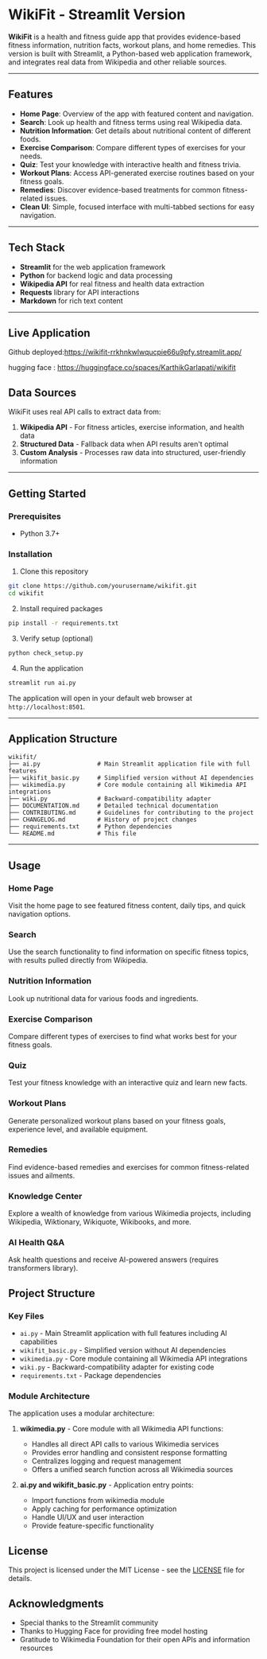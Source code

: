 # WikiFit - Streamlit Version

**WikiFit** is a health and fitness guide app that provides evidence-based fitness information, nutrition facts, workout plans, and home remedies. This version is built with Streamlit, a Python-based web application framework, and integrates real data from Wikipedia and other reliable sources.

---

## Features

- **Home Page**: Overview of the app with featured content and navigation.
- **Search**: Look up health and fitness terms using real Wikipedia data.
- **Nutrition Information**: Get details about nutritional content of different foods.
- **Exercise Comparison**: Compare different types of exercises for your needs.
- **Quiz**: Test your knowledge with interactive health and fitness trivia.
- **Workout Plans**: Access API-generated exercise routines based on your fitness goals.
- **Remedies**: Discover evidence-based treatments for common fitness-related issues.
- **Clean UI**: Simple, focused interface with multi-tabbed sections for easy navigation.

---

## Tech Stack

- **Streamlit** for the web application framework
- **Python** for backend logic and data processing
- **Wikipedia API** for real fitness and health data extraction
- **Requests** library for API interactions
- **Markdown** for rich text content

---

## Live Application
Github deployed:https://wikifit-rrkhnkwlwqucpie66u9pfy.streamlit.app/

hugging face : https://huggingface.co/spaces/KarthikGarlapati/wikifit

## Data Sources

WikiFit uses real API calls to extract data from:

1. **Wikipedia API** - For fitness articles, exercise information, and health data
2. **Structured Data** - Fallback data when API results aren't optimal
3. **Custom Analysis** - Processes raw data into structured, user-friendly information

---

## Getting Started

### Prerequisites

- Python 3.7+

### Installation

1. Clone this repository
```bash
git clone https://github.com/yourusername/wikifit.git
cd wikifit
```

2. Install required packages
```bash
pip install -r requirements.txt
```

3. Verify setup (optional)
```bash
python check_setup.py
```

4. Run the application
```bash
streamlit run ai.py
```

The application will open in your default web browser at `http://localhost:8501`.

---

## Application Structure

```
wikifit/
├── ai.py                # Main Streamlit application file with full features
├── wikifit_basic.py     # Simplified version without AI dependencies
├── wikimedia.py         # Core module containing all Wikimedia API integrations
├── wiki.py              # Backward-compatibility adapter
├── DOCUMENTATION.md     # Detailed technical documentation
├── CONTRIBUTING.md      # Guidelines for contributing to the project
├── CHANGELOG.md         # History of project changes
├── requirements.txt     # Python dependencies
└── README.md            # This file
```

---

## Usage

### Home Page
Visit the home page to see featured fitness content, daily tips, and quick navigation options.

### Search
Use the search functionality to find information on specific fitness topics, with results pulled directly from Wikipedia.

### Nutrition Information
Look up nutritional data for various foods and ingredients.

### Exercise Comparison
Compare different types of exercises to find what works best for your fitness goals.

### Quiz
Test your fitness knowledge with an interactive quiz and learn new facts.

### Workout Plans
Generate personalized workout plans based on your fitness goals, experience level, and available equipment.

### Remedies
Find evidence-based remedies and exercises for common fitness-related issues and ailments.

### Knowledge Center
Explore a wealth of knowledge from various Wikimedia projects, including Wikipedia, Wiktionary, Wikiquote, Wikibooks, and more.

### AI Health Q&A
Ask health questions and receive AI-powered answers (requires transformers library).

## Project Structure

### Key Files

- `ai.py` - Main Streamlit application with full features including AI capabilities
- `wikifit_basic.py` - Simplified version without AI dependencies
- `wikimedia.py` - Core module containing all Wikimedia API integrations
- `wiki.py` - Backward-compatibility adapter for existing code
- `requirements.txt` - Package dependencies

### Module Architecture

The application uses a modular architecture:

1. **wikimedia.py** - Core module with all Wikimedia API functions:
   - Handles all direct API calls to various Wikimedia services
   - Provides error handling and consistent response formatting
   - Centralizes logging and request management
   - Offers a unified search function across all Wikimedia sources

2. **ai.py and wikifit_basic.py** - Application entry points:
   - Import functions from wikimedia module
   - Apply caching for performance optimization
   - Handle UI/UX and user interaction
   - Provide feature-specific functionality

## License

This project is licensed under the MIT License - see the [LICENSE](LICENSE) file for details.

## Acknowledgments

- Special thanks to the Streamlit community
- Thanks to Hugging Face for providing free model hosting
- Gratitude to Wikimedia Foundation for their open APIs and information resources

